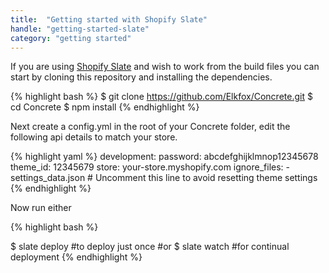 ```yaml
---
title:  "Getting started with Shopify Slate"
handle: "getting-started-slate"
category: "getting started"
---
```

If you are using [Shopify Slate](https://shopify.github.io/slate/) and wish to work from the build files you can start by cloning this repository and installing the dependencies.

{% highlight bash %}
$ git clone https://github.com/Elkfox/Concrete.git
$ cd Concrete
$ npm install
{% endhighlight %}

Next create a config.yml in the root of your Concrete folder, edit the following api details to match your store.

{% highlight yaml %}
development:
  password: abcdefghijklmnop12345678
  theme_id: 12345679
  store: your-store.myshopify.com
  ignore_files:
    - settings_data.json # Uncomment this line to avoid resetting theme settings
{% endhighlight %}

Now run either

{% highlight bash %}

$ slate deploy
#to deploy just once
#or
$ slate watch
#for continual deployment
{% endhighlight %}
